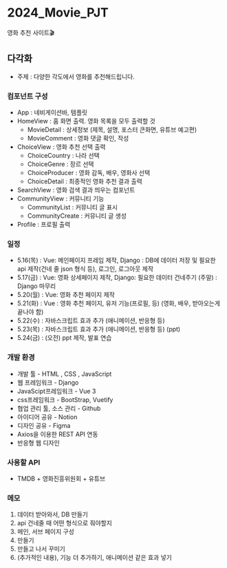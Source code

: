 # 2024_Movie_PJT
영화 추천 사이트🎬

## 다각화
- 주제 : 다양한 각도에서 영화를 추천해드립니다.

### 컴포넌트 구성
- App : 네비게이션바, 템플릿
- HomeView : 홈 화면 출력. 영화 목록을 모두 출력할 것
    - MovieDetail : 상세정보 (제목, 설명, 포스터 큰화면, 유튜브 예고편)
    - MovieComment : 영화 댓글 확인, 작성
- ChoiceView : 영화 추천 선택 출력
    - ChoiceCountry : 나라 선택
    - ChoiceGenre : 장르 선택
    - ChoiceProducer : 영화 감독, 배우, 영화사 선택
    - ChoiceDetail : 최종적인 영화 추천 결과 출력
- SearchView : 영화 검색 결과 띄우는 컴포넌트
- CommunityView : 커뮤니티 기능
    - CommunityList : 커뮤니티 글 표시
    - CommunityCreate : 커뮤니티 글 생성
- Profile : 프로필 출력

### 일정
- 5.16(목) : Vue: 메인페이지 프레임 제작, Django : DB에 데이터 저장 및 필요한 api 제작(건네 줄 json 형식 등), 로그인, 로그아웃 제작
- 5.17(금) : Vue: 영화 상세페이지 제작, Django: 필요한 데이터 건네주기 (주말) : Django 마무리
- 5.20(월) : Vue: 영화 추천 페이지 제작
- 5.21(화) : Vue : 영화 추천 페이지,  유저 기능(프로필, 등) (영화, 배우, 받아오는게 끝나야 함)
- 5.22(수) : 자바스크립트 효과 추가 (애니메이션, 반응형 등)
- 5.23(목) : 자바스크립트 효과 추가 (애니메이션, 반응형 등) (ppt)
- 5.24(금) : (오전) ppt 제작, 발표 연습

### 개발 환경
- 개발 툴 - HTML , CSS , JavaScript
- 웹 프레임워크 - Django
- JavaScipt프레임워크 - Vue 3
- css프레임워크 - BootStrap, Vuetify
- 협업 관리 툴, 소스 관리 - Github
- 아이디어 공유 - Notion
- 디자인 공유 - Figma
- Axios을 이용한 REST API 연동
- 반응형 웹 디자인

### 사용할 API
- TMDB + 영화진흥위원회 + 유튜브

### 메모
1. 데이터 받아와서, DB 만들기
2. api 건네줄 때 어떤 형식으로 줘야할지
3. 메인, 서브 페이지 구성
4. 만들기
5. 만들고 나서 꾸미기
6. (추가적인 내용), 기능 더 추가하기, 애니메이션 같은 효과 넣기